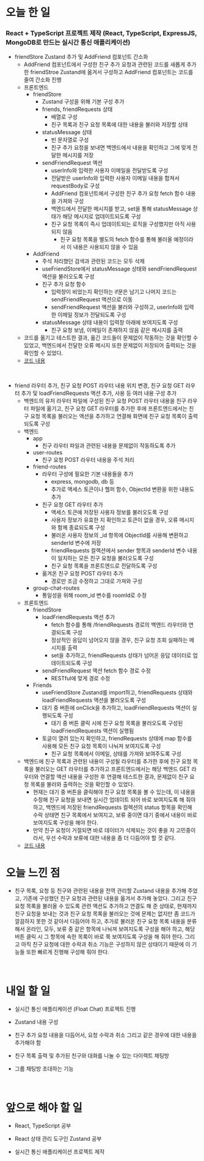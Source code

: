 # 오늘 한 일

### React + TypeScript 프로젝트 제작 (React, TypeScript, ExpressJS, MongoDB로 만드는 실시간 통신 애플리케이션)

- friendStore Zustand 추가 및 AddFriend 컴포넌트 간소화
  - AddFriend 컴포넌트에서 구성한 친구 추가 요청과 관련된 코드를 새롭게 추가한 friendStroe Zustand에 옮겨서 구성하고 AddFriend 컴포넌트는 코드를 줄여 간소화 진행
  - 프론트엔드
    - friendStore
      - Zustand 구성을 위해 기본 구성 추가
      - friends, friendRequests 상태
        - 배열로 구성
        - 친구 목록과 친구 요청 목록에 대한 내용을 불러와 저장할 상태
      - statusMessage 상태
        - 빈 문자열로 구성
        - 친구 추가 요청을 보내면 백엔드에서 내용을 확인하고 그에 맞게 전달한 메시지를 저장
      - sendFriendRequest 액션
        - userInfo와 입력한 사용자 이메일을 전달받도록 구성
        - 전달받은 userInfo와 입력한 사용자 이메일 내용을 합쳐서 requestBody로 구성
        - AddFriend 컴포넌트에서 구성한 친구 추가 요청 fetch 함수 내용을 가져와 구성
        - 백엔드에서 전달한 메시지를 받고, set을 통해 statusMessage 상태가 해당 메시지로 업데이트되도록 구성
        - 친구 요청 목록이 즉시 업데이트되는 로직을 구성했지만 아직 사용되지 않음
          - 친구 요청 목록을 별도의 fetch 함수를 통해 불러올 예정이라서 이 내용은 사용되지 않을 수 있음
    - AddFriend
      - 주석 처리했던 검색과 관련된 코드는 모두 삭제
      - useFriendStore에서 statusMessage 상태와 sendFriendRequest 액션을 불러오도록 구성
      - 친구 추가 요청 함수
        - 입력창이 비었는지 확인하는 if문은 남기고 나머지 코드는 sendFriendRequest 액션으로 이동
        - sendFriendRequest 액션을 불러와 구성하고, userInfo와 입력한 이메일 정보가 전달되도록 구성
      - statusMessage 상태 내용이 입력창 아래에 보여지도록 구성
        - 친구 요청 보냄, 이메일이 존재하지 않음 같은 메시지를 출력
  - 코드를 옮기고 테스트한 결과, 옮긴 코드들이 문제없이 작동하는 것을 확인할 수 있었고, 백엔드에서 전달한 오류 메시지 또한 문제없이 저장되어 출력되는 것을 확인할 수 있었다.
  - [코드 내용](https://github.com/jeongsangtae/float-chat/commit/0340e816ca818994dfaa29037263737dcad16cf9)

<br />

- friend 라우터 추가, 친구 요청 POST 라우터 내용 위치 변경, 친구 요청 GET 라우터 추가 및 loadFriendRequests 액션 추가, 사용 등 여러 내용 구성 추가
  - 백엔드의 유저 라우터 파일에 구성된 친구 요청 POST 라우터 내용을 친구 라우터 파일에 옮기고, 친구 요청 GET 라우터를 추가한 후에 프론트엔드에서는 친구 요청 목록을 불러오는 액션을 추가하고 연결해 화면에 친구 요청 목록이 출력되도록 구성
  - 백엔드
    - app
      - 친구 라우터 파일과 관련된 내용을 문제없이 작동하도록 추가
    - user-routes
      - 친구 요청 POST 라우터 내용을 주석 처리
    - friend-routes
      - 라우터 구성에 필요한 기본 내용들을 추가
        - express, mongodb, db 등
        - 추가로 액세스 토큰이나 헬퍼 함수, ObjectId 변환을 위한 내용도 추가
      - 친구 요청 GET 라우터 추가
        - 액세스 토큰에 저장된 사용자 정보를 불러오도록 구성
        - 사용자 정보가 유효한 지 확인하고 토큰이 없을 경우, 오류 메시지와 함께 종료되도록 구성
        - 불러온 사용자 정보의 \_id 항목에 ObjectId를 사용해 변환하고 senderId 변수에 저장
        - friendRequests 컬렉션에서 sender 항목과 senderId 변수 내용이 일치하는 모든 친구 요청을 불러오도록 구성
        - 친구 요청 목록을 프론트엔드로 전달하도록 구성
      - 옮겨온 친구 요청 POST 라우터 추가
        - 경로만 조금 수정하고 그대로 가져와 구성
    - group-chat-routes
      - 통일성을 위해 room_id 변수를 roomId로 수정
  - 프론트엔드
    - friendStore
      - loadFriendRequests 액션 추가
        - fetch 함수를 통해 /friendRequests 경로의 백엔드 라우터와 연결되도록 구성
        - 정상적인 응답이 넘어오지 않을 경우, 친구 요청 조회 실패하는 메시지를 출력
        - set을 추가하고, friendRequests 상태가 넘어온 응답 데이터로 업데이트되도록 구성
      - sendFriendRequest 액션 fetch 함수 경로 수정
        - RESTful에 맞게 경로 수정
    - Friends
      - useFriendStore Zustand를 import하고, friendRequests 상태와 loadFriendRequests 액션을 불러오도록 구성
      - 대기 중 버튼에 onClick을 추가하고, loadFriendRequests 액션이 실행되도록 구성
        - 대기 중 버튼 클릭 시에 친구 요청 목록을 불러오도록 구성된 loadFriendRequests 액션이 실행됨
      - 토글이 열려 있는지 확인하고, friendRequests 상태에 map 함수를 사용해 모든 친구 요청 목록이 나눠져 보여지도록 구성
        - 친구 요청 목록에서 이메일, 상태를 가져와 보여주도록 구성
  - 백엔드에 친구 목록과 관련된 내용이 구성될 라우터를 추가한 후에 친구 요청 목록을 불러오는 GET 라우터를 추가하고 프론트엔드에서는 해당 백엔드 GET 라우터와 연결할 액션 내용을 구성한 후 연결해 테스트한 결과, 문제없이 친구 요청 목록을 불러와 출력하는 것을 확인할 수 있었다.
    - 현재는 대기 중 버튼을 클릭해야 친구 요청 목록을 볼 수 있는데, 이 내용을 수정해 친구 요청을 보내면 실시간 업데이트 되어 바로 보여지도록 해 줘야 하고, 백엔드에 저장된 friendRequests 컬렉션의 status 항목을 확인해 수락 상태면 친구 목록에서 보여지고, 보류 중이면 대기 중에서 내용이 바로 보여지도록 구성을 해야 한다.
    - 만약 친구 요청이 거절되면 바로 데이터가 삭제되는 것이 좋을 지 고민중이라서, 우선 수락과 보류에 대한 내용을 좀 더 다듬어야 할 것 같다.
  - [코드 내용](https://github.com/jeongsangtae/float-chat/commit/c1db2a03923e0f88176c9293e90e307027ef1585)

# 오늘 느낀 점

- 친구 목록, 요청 등 친구와 관련된 내용을 전역 관리할 Zustand 내용을 추가해 주었고, 기존에 구성했던 친구 요청과 관련된 내용을 옮겨서 추가해 놓았다. 그리고 친구 요청 목록을 불러올 수 있도록 관련 액션도 추가하고 연결도 해 준 상태로, 현재까지 친구 요청을 보내는 것과 친구 요청 목록을 불러오는 것에 문제는 없지만 좀 코드가 깔끔하지 못한 것 같아서 다듬어야 하고, 추가로 불러온 친구 요청 목록 내용을 분류해서 온라인, 모두, 보류 중 같은 항목에 나눠져 보여지도록 구성을 해야 하고, 해당 버튼 클릭 시 그 항목에 속한 목록이 바로 쭉 보여지도록 구성을 해 줘야 한다. 그리고 아직 친구 요청에 대한 수락과 취소 기능은 구성하지 않은 상태이기 때문에 이 기능들 또한 빠르게 진행해 구성해 줘야 한다.

<br />

# 내일 할 일

- 실시간 통신 애플리케이션 (Float Chat) 프로젝트 진행

- Zustand 내용 구성

- 친구 추가 요청 내용을 다듬어서, 요청 수락과 취소 그리고 같은 경우에 대한 내용을 추가해야 함

- 친구 목록 출력 및 추가된 친구와 대화를 나눌 수 있는 다이렉트 채팅방

- 그룹 채팅방 초대하는 기능

<br />

# 앞으로 해야 할 일

- React, TypeScript 공부

- React 상태 관리 도구인 Zustand 공부

- 실시간 통신 애플리케이션 프로젝트 제작
